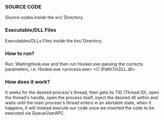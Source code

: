 ### SOURCE CODE ###
Source codes inside the src/ Directory.

### Executable/DLL Files ###
Executables/DLLs Files inside the bin/ Directory.

### How to run? ###
Run: WaitingHook.exe and then run Hooker.exe passing the corrects parameters, i.e: Hooker.exe <process.exe> <C:\Path\To\DLL.dll>

### How does it work? ###
It seeks for the desired process's thread, then gets its TID (Thread ID), open the thread's handle, open the process itself, inject the desired dll within and waits until the main process's thread enters in an alertable state, when it happens, it will instead execute our code once we inserted the code to be executed via QueueUserAPC.
